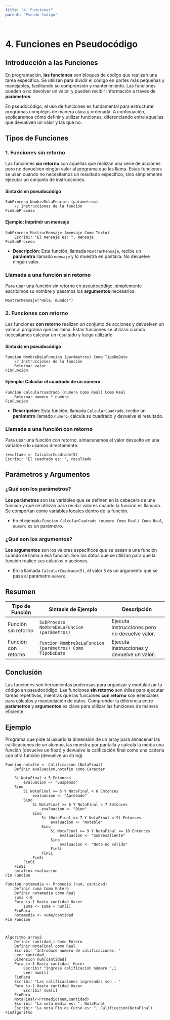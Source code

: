 ```yaml
---
title: "4. Funciones"
parent: "Pseudo-Codigo"

---
```


# 4. Funciones en Pseudocódigo

## Introducción a las Funciones
En programación, **las funciones** son bloques de código que realizan una tarea específica. Se utilizan para dividir el código en partes más pequeñas y manejables, facilitando su comprensión y mantenimiento. Las funciones pueden o no devolver un valor, y pueden recibir información a través de **parámetros**.

En pseudocódigo, el uso de funciones es fundamental para estructurar programas complejos de manera clara y ordenada. A continuación, explicaremos cómo definir y utilizar funciones, diferenciando entre aquellas que devuelven un valor y las que no.

## Tipos de Funciones

### 1. Funciones sin retorno
Las funciones **sin retorno** son aquellas que realizan una serie de acciones pero no devuelven ningún valor al programa que las llama. Estas funciones se usan cuando no necesitamos un resultado específico, sino simplemente ejecutar un conjunto de instrucciones.

#### Sintaxis en pseudocódigo
```pseudocode
SubProceso NombreDeLaFuncion (parámetros)
    // Instrucciones de la función
FinSubProceso
```

#### Ejemplo: Imprimir un mensaje
```pseudocode
SubProceso MostrarMensaje (mensaje Como Texto)
    Escribir "El mensaje es: ", mensaje
FinSubProceso
```

- **Descripción**: Esta función, llamada `MostrarMensaje`, recibe un **parámetro** llamado `mensaje` y lo muestra en pantalla. No devuelve ningún valor.

### Llamada a una función sin retorno
Para usar una función sin retorno en pseudocódigo, simplemente escribimos su nombre y pasamos los **argumentos** necesarios:
```pseudocode
MostrarMensaje("Hola, mundo!")
```

### 2. Funciones con retorno
Las funciones **con retorno** realizan un conjunto de acciones y devuelven un valor al programa que las llama. Estas funciones se utilizan cuando necesitamos calcular un resultado y luego utilizarlo.

#### Sintaxis en pseudocódigo
```pseudocode
Funcion NombreDeLaFuncion (parámetros) Como TipoDeDato
    // Instrucciones de la función
    Retornar valor
FinFuncion
```

#### Ejemplo: Calcular el cuadrado de un número
```pseudocode
Funcion CalcularCuadrado (numero Como Real) Como Real
    Retornar numero * numero
FinFuncion
```

- **Descripción**: Esta función, llamada `CalcularCuadrado`, recibe un **parámetro** llamado `numero`, calcula su cuadrado y devuelve el resultado.

### Llamada a una función con retorno
Para usar una función con retorno, almacenamos el valor devuelto en una variable o lo usamos directamente:
```pseudocode
resultado <- CalcularCuadrado(5)
Escribir "El cuadrado es: ", resultado
```

## Parámetros y Argumentos

### ¿Qué son los parámetros?
**Los parámetros** son las variables que se definen en la cabecera de una función y que se utilizan para recibir valores cuando la función es llamada. Se comportan como variables locales dentro de la función.

- En el ejemplo `Funcion CalcularCuadrado (numero Como Real) Como Real`, `numero` es un parámetro.

### ¿Qué son los argumentos?
**Los argumentos** son los valores específicos que se pasan a una función cuando se llama a esa función. Son los datos que se utilizan para que la función realice sus cálculos o acciones.

- En la llamada `CalcularCuadrado(5)`, el valor `5` es un argumento que se pasa al parámetro `numero`.

## Resumen

| Tipo de Función           | Sintaxis de Ejemplo                                      | Descripción                                     |
|---------------------------|---------------------------------------------------------|-------------------------------------------------|
| Función sin retorno       | `SubProceso NombreDeLaFuncion (parámetros)`              | Ejecuta instrucciones pero no devuelve valor.   |
| Función con retorno       | `Funcion NombreDeLaFuncion (parámetros) Como TipoDeDato` | Ejecuta instrucciones y devuelve un valor.      |

## Conclusión
Las funciones son herramientas poderosas para organizar y modularizar tu código en pseudocódigo. Las funciones **sin retorno** son útiles para ejecutar tareas repetitivas, mientras que las funciones **con retorno** son esenciales para cálculos y manipulación de datos. Comprender la diferencia entre **parámetros** y **argumentos** es clave para utilizar las funciones de manera eficiente.


## Ejemplo

Programa que pide al usuario la dimensión de un array para almacenar las calificaciones de un alumno, las muestra por pantalla y calcula la media una función (devuelve un float) y devuelve la calificación final como una cadena con otra función (devuelve un string)

```plaintext
Funcion notafin <- Calificacion (NotaFinal)
	Definir evaluacion,notafin como Caracter
	
	Si NotaFinal < 5 Entonces
        evaluacion <- "Suspenso"
    Sino
        Si NotaFinal >= 5 Y NotaFinal < 6 Entonces
            evaluacion <- "Aprobado"
        Sino
            Si NotaFinal >= 6 Y NotaFinal < 7 Entonces
                evaluacion <- "Bien"
            Sino
                Si (NotaFinal >= 7 Y NotaFinal < 9) Entonces
                    evaluacion <- "Notable"
                Sino
                    Si NotaFinal >= 9 Y NotaFinal <= 10 Entonces
                        evaluacion <- "Sobresaliente"
                    Sino
                        evaluacion <- "Nota no válida"
                    FinSi
                FinSi
            FinSi
        FinSi
    FinSi
	notafin<-evaluacion
Fin Funcion

Funcion notamedia <- Promedio (num, cantidad)
	Definir suma Como Entero
	Definir notamedia como Real
	suma <-0
	Para i<-1 Hasta cantidad Hacer
		suma <- suma + num[i]
	FinPara
	notamedia <- suma/cantidad
Fin Funcion



Algoritmo array2
	Definir cantidad,i Como Entero
	Definir NotaFinal como Real
	Escribir "Introduce numero de calificaciones: "
	Leer cantidad
	Dimension num[cantidad]
	Para i<-1 Hasta cantidad  Hacer
		Escribir "Ingrese calificación número ",i 
		Leer num[i]
	FinPara
	Escribir "Las calificaciones ingresadas son : "
	Para i<-1 Hasta cantidad Hacer
		Escribir num[i]
	FinPara
	NotaFinal<-Promedio(num,cantidad)
	Escribir "La nota media es: ", NotaFinal
	Escribir "La nota Fin de Curso es: ", Calificacion(NotaFinal)
FinAlgoritmo
```